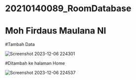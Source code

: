 # 20210140089_RoomDatabase
# Moh Firdaus Maulana NI

#Tambah Data

![Screenshot 2023-12-06 224301](https://github.com/mohfirdaus22/20210140089_RoomDatabase/assets/115222140/22e5c654-246f-4db8-bd42-368e913f3a80)

#Ditambah ke halaman Home

![Screenshot 2023-12-06 224537](https://github.com/mohfirdaus22/20210140089_RoomDatabase/assets/115222140/334b595d-ac62-4453-be47-2ede6e7bbdb6)
